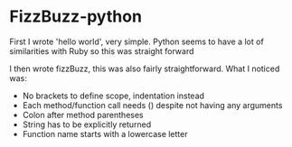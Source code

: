 # FizzBuzz-python

First I wrote 'hello world', very simple.
Python seems to have a lot of similarities with Ruby so this was straight forward

I then wrote fizzBuzz, this was also fairly straightforward.
What I noticed was:
- No brackets to define scope, indentation instead
- Each method/function call needs () despite not having any arguments
- Colon after method parentheses
- String has to be explicitly returned
- Function name starts with a lowercase letter

